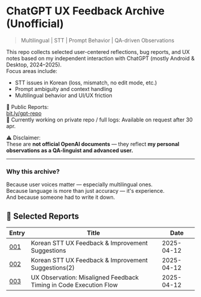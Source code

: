 # ChatGPT UX Feedback Archive (Unofficial)

> Multilingual | STT | Prompt Behavior | QA-driven Observations

This repo collects selected user-centered reflections, bug reports, and UX notes based on my independent interaction with ChatGPT (mostly Android & Desktop, 2024–2025).  
Focus areas include:
- STT issues in Korean (loss, mismatch, no edit mode, etc.)
- Prompt ambiguity and context handling
- Multilingual behavior and UI/UX friction

📁 Public Reports:  
[bit.ly/gpt-repo](https://bit.ly/gpt-repo)  
📁 Currently working on private repo / full logs: Available on request after 30 apr.

⚠️ Disclaimer:  
These are **not official OpenAI documents** — they reflect **my personal observations as a QA-linguist and advanced user.**

---

### Why this archive?
Because user voices matter — especially multilingual ones.  
Because language is more than just accuracy — it's experience.  
And because someone had to write it down.


## 📂 Selected Reports

<!-- reviews-start -->
| Entry | Title | Date |
|-------|-------|------|
| [001](entry-001.md) | Korean STT UX Feedback & Improvement Suggestions | 2025-04-12 |
| [002](entry-002.md) | Korean STT UX Feedback & Improvement Suggestions(2) | 2025-04-12 |
| [003](entry-003.md) | UX Observation: Misaligned Feedback Timing in Code Execution Flow | 2025-04-12 |
<!-- reviews-end -->
